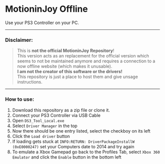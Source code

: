 # MotioninJoy Offline
Use your PS3 Controller on your PC.  

---

### Disclaimer:   
>This is **not the official MotioninJoy Repository**!  
>This version acts as an replacement for the official version which seems to not be maintained anymore and requires a connection to a now offline website (which makes it unusable).  
>**I am not the creator of this software or the drivers!**  
>This repository is just a place to host them and give unsage instructions.

---

### How to use:
1. Download this repository as a zip file or clone it.
2. Connect your PS3 Controller via USB Cable
3. Open `DS3_Tool_Local.exe`
4. Select `Driver Manager` in the top
5. Now there should be one entry listed, select the checkboy on its left
6. Click the `Load driver` button
7. If loading gets stuck at `INFO:RETURN: DriverPackageInstallW (0xE0000247)` set your Computers date to 2014 and try again
8. To emulate a Xbox Gamepad go back to the Profiles Tab, select `Xbox 360 Emulator` and click the `Enable` button in the bottom left
